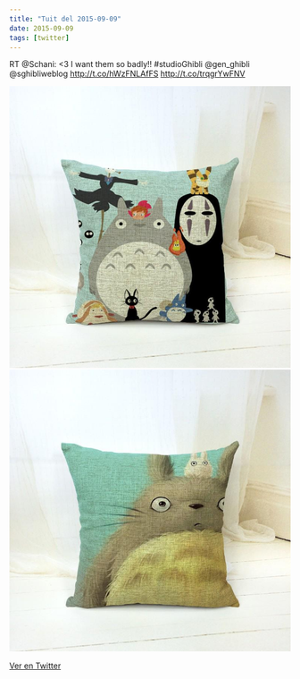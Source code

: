 ```yaml
---
title: "Tuit del 2015-09-09"
date: 2015-09-09
tags: [twitter]
---
```


RT @Schani: &lt;3 I want them so badly!! #studioGhibli @gen_ghibli @sghibliweblog http://t.co/hWzFNLAfFS http://t.co/trqgrYwFNV

![Imagen](/assets/images/641725847565664256-COTNOg1XAAADif3.jpg)
![Imagen](/assets/images/641725847565664256-COTNOgzWIAAXjGo.jpg)

[Ver en Twitter](https://twitter.com/i/web/status/641725847565664256)
